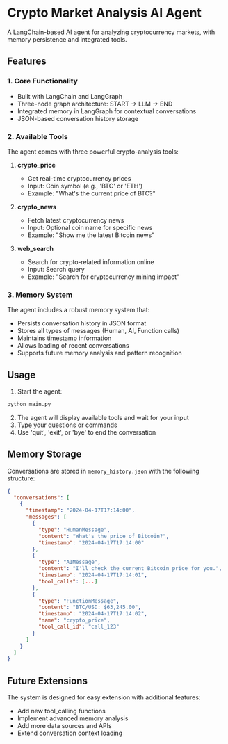 # Crypto Market Analysis AI Agent

A LangChain-based AI agent for analyzing cryptocurrency markets, with memory persistence and integrated tools.

## Features

### 1. Core Functionality
- Built with LangChain and LangGraph
- Three-node graph architecture: START → LLM → END
- Integrated memory in LangGraph for contextual conversations
- JSON-based conversation history storage

### 2. Available Tools

The agent comes with three powerful crypto-analysis tools:

1. **crypto_price**
   - Get real-time cryptocurrency prices
   - Input: Coin symbol (e.g., 'BTC' or 'ETH')
   - Example: "What's the current price of BTC?"

2. **crypto_news**
   - Fetch latest cryptocurrency news
   - Input: Optional coin name for specific news
   - Example: "Show me the latest Bitcoin news"

3. **web_search**
   - Search for crypto-related information online
   - Input: Search query
   - Example: "Search for cryptocurrency mining impact"

### 3. Memory System

The agent includes a robust memory system that:
- Persists conversation history in JSON format
- Stores all types of messages (Human, AI, Function calls)
- Maintains timestamp information
- Allows loading of recent conversations
- Supports future memory analysis and pattern recognition

## Usage

1. Start the agent:
```bash
python main.py
```

2. The agent will display available tools and wait for your input
3. Type your questions or commands
4. Use 'quit', 'exit', or 'bye' to end the conversation

## Memory Storage

Conversations are stored in `memory_history.json` with the following structure:

```json
{
  "conversations": [
    {
      "timestamp": "2024-04-17T17:14:00",
      "messages": [
        {
          "type": "HumanMessage",
          "content": "What's the price of Bitcoin?",
          "timestamp": "2024-04-17T17:14:00"
        },
        {
          "type": "AIMessage",
          "content": "I'll check the current Bitcoin price for you.",
          "timestamp": "2024-04-17T17:14:01",
          "tool_calls": [...]
        },
        {
          "type": "FunctionMessage",
          "content": "BTC/USD: $63,245.00",
          "timestamp": "2024-04-17T17:14:02",
          "name": "crypto_price",
          "tool_call_id": "call_123"
        }
      ]
    }
  ]
}
```

## Future Extensions

The system is designed for easy extension with additional features:
- Add new tool_calling functions
- Implement advanced memory analysis
- Add more data sources and APIs
- Extend conversation context loading
